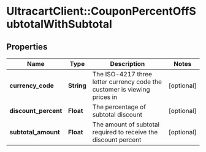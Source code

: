 # UltracartClient::CouponPercentOffSubtotalWithSubtotal

## Properties
Name | Type | Description | Notes
------------ | ------------- | ------------- | -------------
**currency_code** | **String** | The ISO-4217 three letter currency code the customer is viewing prices in | [optional] 
**discount_percent** | **Float** | The percentage of subtotal discount | [optional] 
**subtotal_amount** | **Float** | The amount of subtotal required to receive the discount percent | [optional] 


